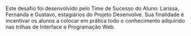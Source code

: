 Este desafio foi desenvolvido pelo Time de Sucesso do Aluno: Larissa, Fernanda e Gustavo, estagiários do Projeto Desenvolve. 
Sua finalidade é incentivar os alunos a colocar em prática todo o conhecimento adquirido nas trilhas de Interface e Programação Web.
